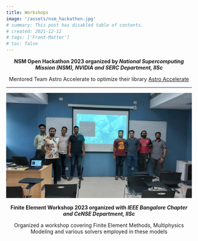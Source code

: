```yaml
---
title: Workshops
image: '/assets/nsm_hackathon.jpg'
# summary: This post has disabled table of contents.
# created: 2021-12-12
# tags: ['Front-Matter']
# toc: false
---
```


<p style="text-align:center;"> <b>NSM Open Hackathon 2023 organized by <i> National Supercomputing Mission (NSM), NVIDIA and SERC Department, IISc</i></b> </p>

<p style="text-align:center;">Mentored Team Astro Accelerate to optimize their library <a href="https://github.com/AstroAccelerateOrg/astro-accelerate">Astro Accelerate </a> </p>

---

<div style="width:100%; margin: auto;">
<img src="/assets/fem_workshop.jpeg"/>
</div>

<p style="text-align:center;"> <b>Finite Element Workshop 2023 organized with <i> IEEE Bangalore Chapter and CeNSE Department, IISc</i></b> </p>

<p style="text-align:center;">Organized a workshop covering Finite Element Methods, Multiphysics Modeling and various solvers employed in these models </p>
